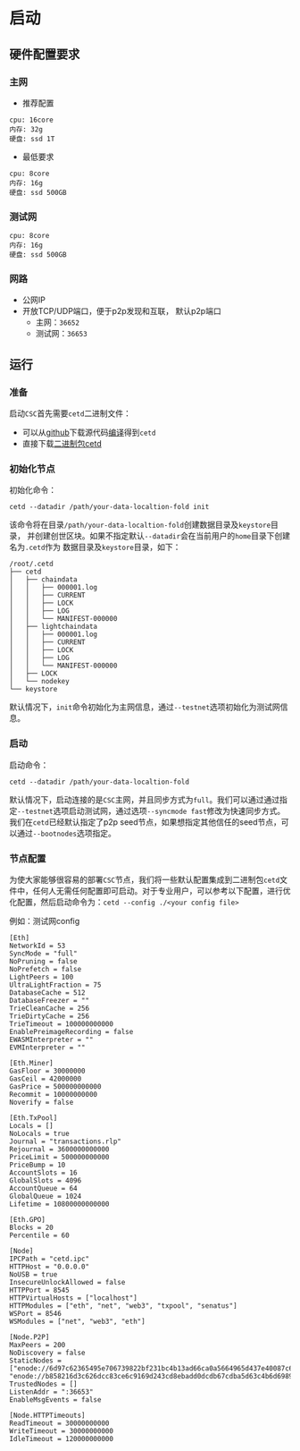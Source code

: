 # 启动

## 硬件配置要求

### 主网
* 推荐配置

```
cpu: 16core
内存: 32g
硬盘: ssd 1T
```

* 最低要求

```
cpu: 8core
内存: 16g
硬盘: ssd 500GB
```

### 测试网

```
cpu: 8core
内存: 16g
硬盘: ssd 500GB
```

### 网路

* 公网IP
* 开放TCP/UDP端口，便于p2p发现和互联， 默认p2p端口
  * 主网：`36652`
  * 测试网：`36653`

## 运行

### 准备

启动`CSC`首先需要`cetd`二进制文件：
* 可以从[github](https://github.com/coinex-smart-chain/csc)下载源代码[编译](./node_compile.md)得到`cetd`
* 直接下载[二进制包cetd](https://github.com/coinex-smart-chain/csc/releases)

### 初始化节点

初始化命令：
```
cetd --datadir /path/your-data-localtion-fold init
```

该命令将在目录`/path/your-data-localtion-fold`创建数据目录及`keystore`目录，
并创建创世区块。如果不指定默认`--datadir`会在当前用户的`home`目录下创建名为`.cetd`作为
数据目录及`keystore`目录，如下：

```
/root/.cetd
├── cetd
│   ├── chaindata
│   │   ├── 000001.log
│   │   ├── CURRENT
│   │   ├── LOCK
│   │   ├── LOG
│   │   └── MANIFEST-000000
│   ├── lightchaindata
│   │   ├── 000001.log
│   │   ├── CURRENT
│   │   ├── LOCK
│   │   ├── LOG
│   │   └── MANIFEST-000000
│   ├── LOCK
│   └── nodekey
└── keystore
```

默认情况下，`init`命令初始化为主网信息，通过`--testnet`选项初始化为测试网信息。

### 启动

启动命令：

```
cetd --datadir /path/your-data-localtion-fold
```

默认情况下，启动连接的是`CSC`主网，并且同步方式为`full`。我们可以通过通过指定`--testnet`选项启动测试网，通过选项`--syncmode fast`修改为快速同步方式。我们在`cetd`已经默认指定了p2p seed节点，如果想指定其他信任的seed节点，可以通过`--bootnodes`选项指定。

### 节点配置

为使大家能够很容易的部署`CSC`节点，我们将一些默认配置集成到二进制包`cetd`文件中，任何人无需任何配置即可启动。对于专业用户，可以参考以下配置，进行优化配置，然后启动命令为：`cetd --config ./<your config file>`

例如：测试网config

```
[Eth]
NetworkId = 53
SyncMode = "full"
NoPruning = false
NoPrefetch = false
LightPeers = 100
UltraLightFraction = 75
DatabaseCache = 512
DatabaseFreezer = ""
TrieCleanCache = 256
TrieDirtyCache = 256
TrieTimeout = 100000000000
EnablePreimageRecording = false
EWASMInterpreter = ""
EVMInterpreter = ""

[Eth.Miner]
GasFloor = 30000000
GasCeil = 42000000
GasPrice = 500000000000
Recommit = 10000000000
Noverify = false

[Eth.TxPool]
Locals = []
NoLocals = true
Journal = "transactions.rlp"
Rejournal = 3600000000000
PriceLimit = 500000000000
PriceBump = 10
AccountSlots = 16
GlobalSlots = 4096
AccountQueue = 64
GlobalQueue = 1024
Lifetime = 10800000000000

[Eth.GPO]
Blocks = 20
Percentile = 60

[Node]
IPCPath = "cetd.ipc"
HTTPHost = "0.0.0.0"
NoUSB = true
InsecureUnlockAllowed = false
HTTPPort = 8545
HTTPVirtualHosts = ["localhost"]
HTTPModules = ["eth", "net", "web3", "txpool", "senatus"]
WSPort = 8546
WSModules = ["net", "web3", "eth"]

[Node.P2P]
MaxPeers = 200
NoDiscovery = false
StaticNodes = ["enode://6d97c62365495e706739822bf231bc4b13ad66ca0a5664965d437e40087c6c76f2cedf1286fffbcec2fc1500aa2634c70a26b2c7408c85081578ab85069b919f@47.242.178.212:36653", "enode://b858216d3c626dcc83ce6c9169d243cd8ebadd0dcdb67cdba5d63c4b6d6989c0a8fdf2278d5b68e20cc8eeefa8eb58cf4d5bb0c3dda3cbfae3e42586eb6897bb@47.242.181.109:36653"]
TrustedNodes = []
ListenAddr = ":36653"
EnableMsgEvents = false

[Node.HTTPTimeouts]
ReadTimeout = 30000000000
WriteTimeout = 30000000000
IdleTimeout = 120000000000
```